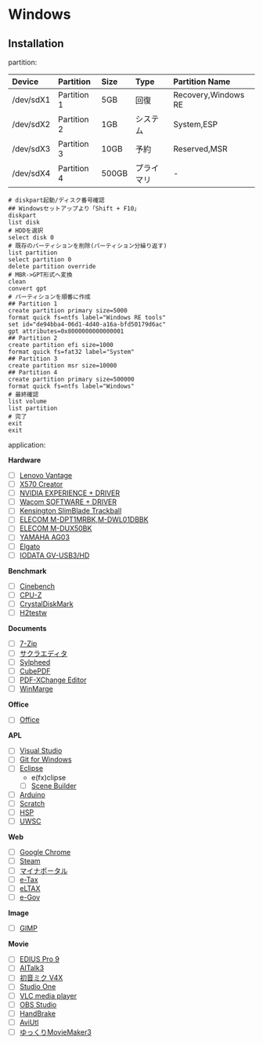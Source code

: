 # Windows

## Installation
partition: 

| Device    | Partition   | Size  | Type       | Partition Name      |
| :---      | :---        | :---  | :---       | :---                |
| /dev/sdX1 | Partition 1 | 5GB   | 回復       | Recovery,Windows RE |
| /dev/sdX2 | Partition 2 | 1GB   | システム   | System,ESP          |
| /dev/sdX3 | Partition 3 | 10GB  | 予約       | Reserved,MSR        |
| /dev/sdX4 | Partition 4 | 500GB | プライマリ | -                   |

```
# diskpart起動/ディスク番号確認
## Windowsセットアップより「Shift + F10」
diskpart
list disk
# HDDを選択
select disk 0
# 既存のパーティションを削除(パーティション分繰り返す)
list partition
select partition 0
delete partition override
# MBR->GPT形式へ変換
clean
convert gpt
# パーティションを順番に作成
## Partition 1
create partition primary size=5000
format quick fs=ntfs label="Windows RE tools"
set id="de94bba4-06d1-4d40-a16a-bfd50179d6ac"
gpt attributes=0x8000000000000001
## Partition 2
create partition efi size=1000
format quick fs=fat32 label="System"
## Partition 3
create partition msr size=10000
## Partition 4
create partition primary size=500000
format quick fs=ntfs label="Windows"
# 最終確認
list volume
list partition
# 完了
exit
exit
```

application: 

**Hardware**
* [ ] [Lenovo Vantage](https://www.microsoft.com/ja-jp/p/lenovo-vantage/9wzdncrfj4mv?activetab=pivot:overviewtab)
* [ ] [X570 Creator](https://www.asrock.com/MB/AMD/X570%20Creator/index.jp.asp#Download)
* [ ] [NVIDIA EXPERIENCE + DRIVER](https://www.nvidia.co.jp/Download/index.aspx?lang=jp)
* [ ] [Wacom SOFTWARE + DRIVER](https://account.wacom.com/ja-jp/software-library)
* [ ] [Kensington SlimBlade Trackball](https://www.kensington.com/p/slimblade-trackball/)
* [ ] [ELECOM M-DPT1MRBK,M-DWL01DBBK](https://www.elecom.co.jp/support/download/peripheral/mouse/assistant/)
* [ ] [ELECOM M-DUX50BK](https://www.elecom.co.jp/support/download/peripheral/mouse/m-dux_30_50/)
* [ ] [YAMAHA AG03](https://jp.yamaha.com/products/music_production/webcasting_mixer/ag03/downloads.html)
* [ ] [Elgato](https://www.elgato.com/ja/gaming/downloads)
* [ ] [IODATA GV-USB3/HD](https://www.iodata.jp/lib/product/g/5754.htm)

**Benchmark**
* [ ] [Cinebench](https://forest.watch.impress.co.jp/library/software/cinbenc/)
* [ ] [CPU-Z](https://forest.watch.impress.co.jp/library/software/cpuz/)
* [ ] [CrystalDiskMark](https://forest.watch.impress.co.jp/library/software/crystaldisk/)
* [ ] [H2testw](https://www.heise.de/download/product/h2testw-50539)

**Documents**
* [ ] [7-Zip](https://sevenzip.osdn.jp/)
* [ ] [サクラエディタ](https://sakura-editor.github.io/download.html)
* [ ] [Sylpheed](https://sylpheed.sraoss.jp/ja/download.html)
* [ ] [CubePDF](https://www.cube-soft.jp/cubepdf/)
* [ ] [PDF-XChange Editor](https://forest.watch.impress.co.jp/library/software/pdfxchedit/)
* [ ] [WinMarge](http://winmerge.org/downloads/?lang=ja)

**Office**
* [ ] [Office](https://products.office.com/ja-JP/compare-all-microsoft-office-products?tab=1)

**APL**
* [ ] [Visual Studio](https://visualstudio.microsoft.com/ja/)
* [ ] [Git for Windows](https://gitforwindows.org/)
* [ ] [Eclipse](http://mergedoc.osdn.jp)
    * e(fx)clipse
    * [ ] [Scene Builder](https://www.oracle.com/technetwork/java/javafxscenebuilder-1x-archive-2199384.html)
* [ ] [Arduino](https://www.arduino.cc/en/Main/Software#)
* [ ] [Scratch](https://scratch.mit.edu/download)
* [ ] [HSP](http://hsp.tv/index2.html)
* [ ] [UWSC](https://www.vector.co.jp/soft/winnt/util/se115105.html)

**Web**
* [ ] [Google Chrome](https://www.google.com/intl/ja_ALL/chrome/)
* [ ] [Steam](http://store.steampowered.com/about/)
* [ ] [マイナポータル](https://myna.go.jp/SCK0101_03_001/SCK0101_03_001_Reload.form)
* [ ] [e-Tax](http://www.e-tax.nta.go.jp/index.html)
* [ ] [eLTAX](http://www.eltax.jp/www/contents/1397034807379/index.html)
* [ ] [e-Gov](http://www.e-gov.go.jp/help/shinsei/flow/setup/index.html)

**Image**
* [ ] [GIMP](https://www.gimp.org/downloads/)

**Movie**
* [ ] [EDIUS Pro 9](https://pro.grassvalley.jp/download/edius9.htm)
* [ ] [AITalk3](https://www.ai-j.jp/consumer/kantan3)
* [ ] [初音ミク V4X](https://ec.crypton.co.jp/mypage/license)
* [ ] [Studio One](https://my.presonus.com/products/software)
* [ ] [VLC media player](https://www.videolan.org/vlc/index.ja.html)
* [ ] [OBS Studio](https://obsproject.com/ja/download)
* [ ] [HandBrake](https://handbrake.fr/)
* [ ] [AviUtl](http://spring-fragrance.mints.ne.jp/aviutl/)
* [ ] [ゆっくりMovieMaker3](https://manjubox.net/ymm3/)

